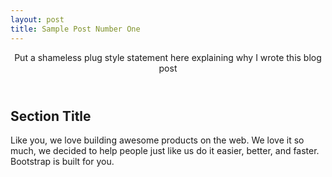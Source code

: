 ```yaml
---
layout: post
title: Sample Post Number One 
---
```


<header class="jumbotron subhead" id="overview">  
  <p class="lead">Put a shameless plug style statement here explaining why I wrote this blog post</p>
</header>
<div class="marketing">  
  <div class="row">
    <div class="span8">      
      <h2>Section Title</h2>
      <p>Like you, we love building awesome products on the web. We love it so much, we decided to help people just like us do it easier, better, and faster. Bootstrap is built for you.</p>
    </div>
  </div>
</div>
